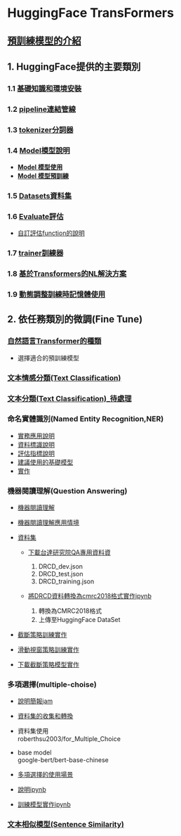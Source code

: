 # HuggingFace TransFormers
## [預訓練模型的介紹](./預訓練模型的一些基礎知識)
## 1. HuggingFace提供的主要類別
### 1.1 [基礎知識和環境安裝](./環境安裝)
### 1.2 [pipeline連結管線](./pipeline/)
### 1.3 [tokenizer分詞器](./tokenizer/)
### 1.4 [Model模型說明](./model/)
- [**Model 模型使用**](./model/example.md)
- [**Model 模型預訓練**](./model/pretrain.md)
### 1.5 [Datasets資料集](./datasets/)
### 1.6 [Evaluate評估](./evaluate/)
- [自訂評估function的說明](./evaluate/自訂評估function的說明.md)
### 1.7 [trainer訓練器](./trainer/)
### 1.8 [基於Transformers的NL解決方案](./基於Transformers的NL解決方案)
### 1.9 [動態調整訓練時記憶體使用](./動態調整訓練時記憶體使用)

## 2. 依任務類別的微調(Fine Tune)
### [自然語言Transformer的種類](./實戰運用/選擇適合的預訓練模型)
- 選擇適合的預訓練模型
### [文本情感分類(Text Classification)](./實戰運用/情感分析)
### [文本分類(Text Classification)_待處理](./實戰運用/text_classification)

### 命名實體識別(Named Entity Recognition,NER)
- [實務應用說明](./實戰運用/NER/實務運用說明.md)
- [資料標識說明](./實戰運用/NER/資料標示說明.md)
- [評估指標說明](./實戰運用/NER/評估指標說明.md)
- [建議使用的基礎模型](./實戰運用/NER/建議使用的基礎模型.md)
- [實作](./實戰運用/NER)

### 機器閱讀理解(Question Answering)
- [機器閱讀理解](./實戰運用/QuestionAnswering/什麼是機器閱讀理解.md)

- [機器閱讀理解應用情境](./實戰運用/QuestionAnswering/機器閱讀理解應用情境.md)

- [資料集](./實戰運用/QuestionAnswering/資料集說明.md)

	- [下載台達研究院QA專用資料資](https://github.com/DRCKnowledgeTeam/DRCD)  
		1. DRCD_dev.json  
		2. DRCD_test.json  
		3. DRCD_training.json

	- [將DRCD資料轉換為cmrc2018格式實作ipynb](./實戰運用/QuestionAnswering/DRCD資料集轉換為CMRC2018/將DRCD資料轉換為cmrc2018格式.ipynb)  
		1. 轉換為CMRC2018格式
		2. 上傳至HuggingFace DataSet

- [截斷策略訓練實作](./實戰運用/QuestionAnswering/載斷策略實作)

- [滑動視窗策略訓練實作](./實戰運用/QuestionAnswering/滑動策略實作)

- [下載截斷策略模型實作](./實戰運用/QuestionAnswering/載斷策略實作/下載模型實作.ipynb)

### 多項選擇(multiple-choise)

- [說明簡報jam](././實戰運用/多項選擇/說明jam)

- [資料集的收集和轉換](./實戰運用/多項選擇/資料集轉換)

- 資料集使用  
roberthsu2003/for_Multiple_Choice  

- base model  
google-bert/bert-base-chinese 

- [多項選擇的使用場景](./實戰運用/多項選擇/使用場景.md)

- [說明ipynb](./實戰運用/多項選擇/demo1.ipynb)

- [訓練模型實作ipynb](./實戰運用/多項選擇/learn.ipynb)

### [文本相似模型(Sentence Similarity)](./實戰運用/文本相似)





 














